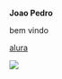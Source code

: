 **Joao Pedro**

bem vindo 

[alura](alura.com.br)

![](https://media.tenor.com/PKKCAakpBZIAAAAC/neyney-neymar.gif)

